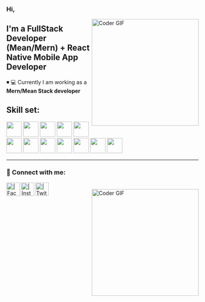 ### Hi, 

[<img align="right" src="https://github.com/mernstackdeveloper/mernstackdeveloper/blob/main/assests/coding.gif" alt="Coder GIF" height="280">][myprofile]

## I'm a FullStack Developer (Mean/Mern) + React Native Mobile App Developer 


◾ 💻 Currently I am working as a **Mern/Mean Stack developer**

## Skill set:

<p align="left">
<img src="https://github.com/mernstackdeveloper/mernstackdeveloper/blob/main/assests/angular-icon.svg" height="auto" width="40">

<img src="https://github.com/mernstackdeveloper/mernstackdeveloper/blob/main/assests/nodejs-original.svg" height="auto" width="40">

<img src="https://github.com/mernstackdeveloper/mernstackdeveloper/blob/main/assests/express-original.svg" height="auto" width="40">

<img src="https://github.com/mernstackdeveloper/mernstackdeveloper/blob/main/assests/mongodb-original.svg" height="auto" width="40">

<img src="https://github.com/mernstackdeveloper/mernstackdeveloper/blob/main/assests/javascript-plain.svg" height="auto" width="40">

<img src="https://github.com/mernstackdeveloper/mernstackdeveloper/blob/main/assests/css3-original.svg" height="auto" width="40">

<img src="https://github.com/mernstackdeveloper/mernstackdeveloper/blob/main/assests/sass-original.svg" height="auto" width="40">

<img src="https://github.com/mernstackdeveloper/mernstackdeveloper/blob/main/assests/jquery-plain.svg" height="auto" width="40">

<img src="https://github.com/mernstackdeveloper/mernstackdeveloper/blob/main/assests/html5-original.svg" height="auto" width="40">

<img src="https://github.com/mernstackdeveloper/mernstackdeveloper/blob/main/assests/bootstrap-plain.svg" height="auto" width="40">

<img src="https://github.com/mernstackdeveloper/mernstackdeveloper/blob/main/assests/visualstudio-plain.svg" height="auto" width="40">


<img src="https://github.com/mernstackdeveloper/mernstackdeveloper/blob/main/assests/git-original.svg" height="auto" width="40">
</p>


---

### 🧧 Connect with me:

[<img align="left" alt=" | Facebook" width="35px" src="https://github.com/mernstackdeveloper/mernstackdeveloper/blob/main/assests/facebook.svg" />][facebook]
[<img align="left" alt=" | Instagram" width="35px" src="https://github.com/mernstackdeveloper/mernstackdeveloper/blob/main/assests/instagram.svg" />][instagram]
[<img align="left" alt=" | Twitter" width="35px" src="https://github.com/mernstackdeveloper/mernstackdeveloper/blob/main/assests/twitter.svg" />][twitter]
<br />
[<img align="right" src="https://github.com/mernstackdeveloper/mernstackdeveloper/blob/main/assests/comp.gif" alt="Coder GIF" height="280">][myprofile]
<br />



[myprofile]: https://github.com/mernstackdeveloper
[buymeacoffee]: https://www.buymeacoffee.com/abidahmed
[facebook]: https://github.com/mernstackdeveloper
[instagram]: https://github.com/mernstackdeveloper
[twitter]: https://github.com/mernstackdeveloper
[react]: https://reactjs.org/
[angular]: https://angular.io/
